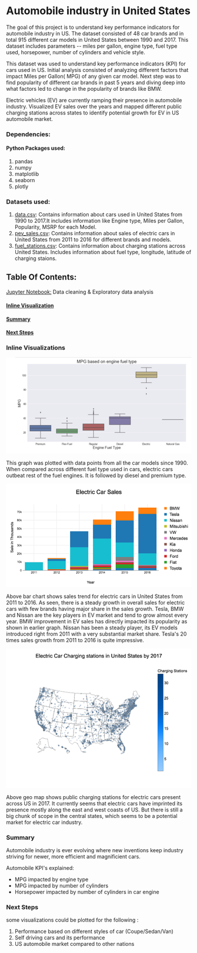 # Automobile industry in United States
<p>The goal of this project is to understand key performance indicators for automobile industry in US. The dataset consisted of 48 car brands and in total 915 different  car models in United States between 1990 and 2017. This dataset includes parameters -- miles per gallon, engine type, fuel type used, horsepower, number of cylinders and vehicle style.
<p>This dataset was used to understand key performance indicators (KPI) for cars used in US. Initial analysis consisted of analyzing different factors that impact Miles per Gallon( MPG) of any given car model. Next step was to find popularity of different car brands in past 5 years and  diving deep into what factors led to change in the popularity of brands like BMW. 
<p>Electric vehicles (EV) are currently ramping their presence in automobile industry. Visualized EV sales over the years and mapped different public charging stations across states to identify potential growth for EV in US automobile market.</p>

### Dependencies:

#### Python Packages used:
<ol>
	<li>pandas</li>
	<li>numpy </li>
	<li>matplotlib</li>
	<li>seaborn </li>	
	<li>plotly</li>
</ol>

### Datasets used:
<ol type="decimal">
<li><a href="https://github.com/swarsabnis/Automobile-industry-in-United-States/blob/master/Data/data.csv">data.csv</a>: Contains information about cars used in United States from 1990 to 2017.It includes information like Engine type, Miles per Gallon, Popularity, MSRP for each Model.</li>

<li><a href="https://github.com/swarsabnis/Automobile-industry-in-United-States/blob/master/Data/pev_sales.csv">pev_sales.csv</a>: Contains information about sales of electric cars in United States from 2011 to 2016 for different brands and models. </li>

<li><a href="https://github.com/swarsabnis/Automobile-industry-in-United-States/blob/master/Data/fuel_stations.csv">fuel_stations.csv</a>: Contains information about charging stations across United States. Includes information about fuel type, longitude, latitude of charging staions.</li>
</ol>



## Table Of Contents:

####  
<a href="https://github.com/swarsabnis/Automobile-industry-in-United-States/blob/master/Jupyter-Notebook/Automobile_in_United_States_visualizations.ipynb">Jupyter Notebook:</a> Data cleaning & Exploratory data analysis 

#### [Inline Visualization](#viz-anchor)

#### [Summary](#summary-anchor)
#### [Next Steps](#nextstep-anchor)



### <a id='viz-anchor'></a>Inline Visualizations

![plot3](https://github.com/swarsabnis/Automobile-industry-in-United-States/blob/master/Images/plot3.png)
<p>This graph was plotted with data points from all the car models since 1990. When compared across different fuel type used in cars, electric cars outbeat rest of the fuel engines. It is followed by diesel and premium type.    </p> 
   
![map](https://github.com/swarsabnis/Automobile-industry-in-United-States/blob/master/Images/electric_sales.png)
<p>  Above bar chart shows sales trend for electric cars in United States from 2011 to 2016. As seen, there is a steady growth in overall sales for electric cars with few brands having major share in the sales growth. Tesla, BMW and Nissan are the key players in EV market and tend to grow almost every year. BMW improvement in EV sales has directly impacted its popularity as shown in earlier graph. Nissan has been a steady player, its EV models introduced right from 2011 with a very substantial market share. Tesla's 20 times sales growth from 2011 to 2016 is quite impressive. </p>



![map](https://github.com/swarsabnis/Automobile-industry-in-United-States/blob/master/Images/maps.png)
	
<p>Above geo map shows public charging stations for electric cars present across US in 2017. It currently seems that electric cars have imprinted its presence mostly along the east and west coasts of US. But there is still a big chunk of scope in the central states, which seems to be a potential market for electric car industry. </p>



### <a id='summary-anchor'></a>Summary

<p> Automobile industry is ever evolving where new inventions keep industry striving for newer, more efficient and magnificient cars.
  
<p> Automobile KPI's explained:

<ul>
	<li>MPG impacted by engine type
	<li>MPG impacted by number of cylinders
  <li>Horsepower impacted by number of cylinders in car engine</li></ul>
</p>

###  <a id='nextstep-anchor'></a> Next Steps

some visualizations could be plotted for the following :
<ol>
	<li> Performance based on different styles of car (Coupe/Sedan/Van)
	<li>Self driving cars and its performance
	<li> US automobile market compared to other nations</li></ol>




